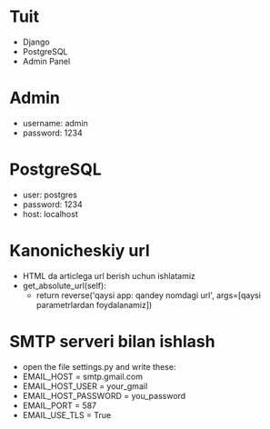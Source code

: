 # Tuit
- Django
- PostgreSQL
- Admin Panel

# Admin

- username: admin
- password: 1234

# PostgreSQL

- user: postgres
- password: 1234
- host: localhost

# Kanonicheskiy url 
- HTML da articlega url berish uchun ishlatamiz
- get_absolute_url(self):
  + return reverse('qaysi app: qandey nomdagi url', args=[qaysi parametrlardan foydalanamiz])

# SMTP serveri bilan ishlash

- open the file settings.py and write these:
- EMAIL_HOST = smtp.gmail.com
- EMAIL_HOST_USER = your_gmail
- EMAIL_HOST_PASSWORD = you_password
- EMAIL_PORT = 587
- EMAIL_USE_TLS = True
